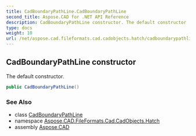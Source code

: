 ```yaml
---
title: CadBoundaryPathLine.CadBoundaryPathLine
second_title: Aspose.CAD for .NET API Reference
description: CadBoundaryPathLine constructor. The default constructor
type: docs
weight: 10
url: /net/aspose.cad.fileformats.cad.cadobjects.hatch/cadboundarypathline/cadboundarypathline/
---
```

## CadBoundaryPathLine constructor

The default constructor.

```csharp
public CadBoundaryPathLine()
```

### See Also

* class [CadBoundaryPathLine](../)
* namespace [Aspose.CAD.FileFormats.Cad.CadObjects.Hatch](../../cadboundarypathline/)
* assembly [Aspose.CAD](../../../)


